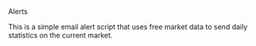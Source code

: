 Alerts

This is a simple email alert script that uses free market data to send daily statistics on the current market.
